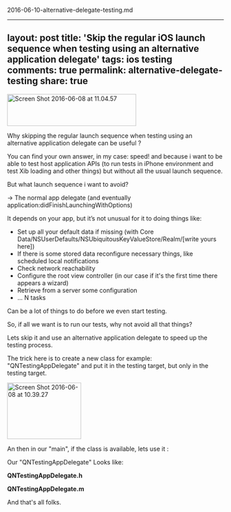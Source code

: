 2016-06-10-alternative-delegate-testing.md

---
layout: post
title: 'Skip the regular iOS launch sequence when testing using an alternative application delegate'
tags: ios testing
comments: true
permalink: alternative-delegate-testing
share: true
---

<a href="http://fewlaps.com/wp-content/uploads/2016/06/Screen-Shot-2016-06-08-at-11.04.57.png"><img src="http://fewlaps.com/wp-content/uploads/2016/06/Screen-Shot-2016-06-08-at-11.04.57-300x74.png" alt="Screen Shot 2016-06-08 at 11.04.57" width="300" height="74" class="aligncenter size-medium wp-image-608" /></a>

Why skipping the regular launch sequence when testing using an alternative application delegate can be useful ?

You can find your own answer, in my case: speed! and because i want to be able to test host application APIs (to run tests in iPhone environment and test Xib loading and other things) but without all the usual launch sequence.
<!--more-->

But what launch sequence i want to avoid?

-> The normal app delegate (and eventually application:didFinishLaunchingWithOptions)

It depends on your app, but it’s not unusual for it to doing things like:

<ul>
<li>Set up all your default data if missing (with Core Data/NSUserDefaults/NSUbiquitousKeyValueStore/Realm/[write yours here])</li>
<li>If there is some stored data reconfigure necessary things, like scheduled local notifications</li>
<li>Check network reachability</li>
<li>Configure the root view controller (in our case if it's the first time there appears a wizard)</li>
<li>Retrieve from a server some configuration</li>
<li> ... N tasks</li>
</ul>

Can be a lot of things to do before we even start testing. 

So, if all we want is to run our tests, why not avoid all that things?

Lets skip it and use an alternative application delegate to speed up the testing process.

The trick here is to create a new class for example: "QNTestingAppDelegate" and put it in the testing target, but only in the testing target.

<a href="http://fewlaps.com/wp-content/uploads/2016/06/Screen-Shot-2016-06-08-at-10.39.27.png"><img src="http://fewlaps.com/wp-content/uploads/2016/06/Screen-Shot-2016-06-08-at-10.39.27.png" alt="Screen Shot 2016-06-08 at 10.39.27" width="172" height="131" class="aligncenter size-full wp-image-602" /></a>

An then in our "main", if the class is available, lets use it :

<script src="https://gist.github.com/yeradis/0c508a130b916f891dae3c6198d5632b.js"></script>

Our "QNTestingAppDelegate" Looks like:

<strong>QNTestingAppDelegate.h</strong>
<script src="https://gist.github.com/yeradis/4cea612937378914588bdff3832b3d32.js"></script>

<strong>QNTestingAppDelegate.m</strong>
<script src="https://gist.github.com/yeradis/9cd373d6b8e8e691cfbd616957dcc2aa.js"></script>

And that's all folks.
